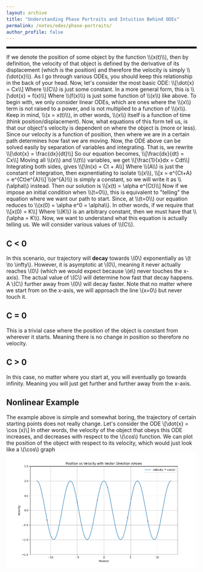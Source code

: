 ```yaml
---
layout: archive
title: "Understanding Phase Portraits and Intuition Behind ODEs"
permalink: /notes/odes/phase-portraits/
author_profile: false
--- 
```

<hr style="border: 2px solid black;">
If we denote the position of some object by the function \\(x(t)\\), then by definition, the velocity of that object is defined by the derivative of its displacement (which is the position) and therefore the velocity is simply \\(\dot{x}\\). As I go through various ODEs, you should keep this relationship in the back of your head. Now, let's consider the most basic ODE:
\\[\dot{x} = Cx\\]
Where \\(C\\) is just some constant. In a more general form, this is 
\\[\dot{x} = f(x)\\]
Where \\(f(x)\\) is just some function of \\(x\\) like above. To begin with, we only consider linear ODEs, which are ones where the \\(x\\) term is not raised to a power, and is not multiplied to a function of \\(x\\). Keep in mind, \\(x = x(t)\\), in other words, \\(x\\) itself is a function of time (think position/displacement). Now, what equations of this form tell us, is that our object's velocity is dependent on where the object is (more or less). Since our velocity is a function of position, then where we are in a certain path determines how fast we are moving. Now, the ODE above can be solved easily by separation of variables and integrating. That is, we rewrite
\\[\dot{x} = \frac{dx}{dt}\\]
So our equation becomes,
\\[\frac{dx}{dt} = Cx\\]
Moving all \\(x\\) and \\(t\\) variables, we get
\\[\frac{1}{x}dx = Cdt\\]
Integrating both sides, gives
\\[\ln(x) = Ct + A\\]
Where \\(A\\) is just the constant of integration, then expnentiating to isolate \\(x\\), 
\\[x = e^{Ct+A} = e^{Ct}e^{A}\\]
\\(e^{A}\\) is simply a constant, so we will write it as \\(\alpha\\) instead. Then our solution is
\\[x(t) = \alpha e^{Ct}\\]
Now if we impose an initial condition when \\(t=0\\), this is equivalent to "telling" the equation where we want our path to start. Since, at \\(t=0\\) our equation reduces to \\(x(0) = \alpha e^0 = \alpha\\). In other words, if we require that 
\\[x(0) = K\\]
Where \\(K\\) is an arbitrary constant, then we must have that \\(\alpha = K\\). Now, we want to understand what this equation is actually telling us. We will consider various values of \\(C\\). 

## C < 0
In this scenario, our trajectory will **decay** towards \\(0\\) exponentially as \\(t \to \infty\\). However, it is asymptotic at \\(0\\), meaning it never actually reaches \\(0\\) (which we would expect because \\(e\\) never touches the x-axis). The actual value of \\(C\\) will determine how fast that decay happens. A \\(C\\) further away from \\(0\\) will decay faster. Note that no matter where we start from on the x-axis, we will approach the line \\(x=0\\) but never touch it.

## C = 0
This is a trivial case where the position of the object is constant from wherever it starts. Meaning there is no change in position so therefore no velocity.

## C > 0
In this case, no matter where you start at, you will eventually go towards infinity. Meaning you will just get further and further away from the x-axis.


## Nonlinear Example
The example above is simple and somewhat boring, the trajectory of certain starting points does not really change. Let's consider the ODE
\\[\dot{x} = \cos (x)\\]
In other words, the velocity of the object that obeys this ODE increases, and decreases with respect to the \\(\cos\\) function. We can plot the position of the object with respect to its velocity, which would just look like a \\(\cos\\) graph
![cos function](cos.png "Position Vs. Velocity Graph")
